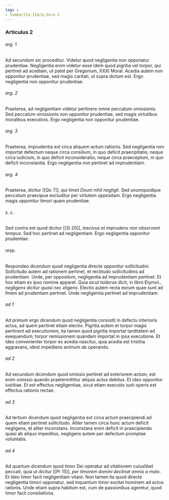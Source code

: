 ```yaml
---
tags : 
- Summa/IIa-IIæ/q.54/a.2
---
```


### Articulus 2

###### arg. 1
Ad secundum sic proceditur. Videtur quod negligentia non opponatur prudentiae. Negligentia enim videtur esse idem quod pigritia vel torpor, qui pertinet ad acediam, ut patet per Gregorium, XXXI Moral. Acedia autem non opponitur prudentiae, sed magis caritati, ut supra dictum est. Ergo negligentia non opponitur prudentiae.

###### arg. 2
Praeterea, ad negligentiam videtur pertinere omne peccatum omissionis. Sed peccatum omissionis non opponitur prudentiae, sed magis virtutibus moralibus executivis. Ergo negligentia non opponitur prudentiae.

###### arg. 3
Praeterea, imprudentia est circa aliquem actum rationis. Sed negligentia non importat defectum neque circa consilium, in quo deficit praecipitatio; neque circa iudicium, in quo deficit inconsideratio; neque circa praeceptum, in quo deficit inconstantia. Ergo negligentia non pertinet ad imprudentiam.

###### arg. 4
Praeterea, dicitur [[Qo 7]], *qui timet Deum nihil negligit*. Sed unumquodque peccatum praecipue excluditur per virtutem oppositam. Ergo negligentia magis opponitur timori quam prudentiae.

###### s. c.
Sed contra est quod dicitur [[Si 20]], *lascivus et imprudens non observant tempus*. Sed hoc pertinet ad negligentiam. Ergo negligentia opponitur prudentiae.

###### resp.
Respondeo dicendum quod negligentia directe opponitur sollicitudini. Sollicitudo autem ad rationem pertinet, et rectitudo sollicitudinis ad prudentiam. Unde, per oppositum, negligentia ad imprudentiam pertinet. Et hoc etiam ex ipso nomine apparet. Quia sicut Isidorus dicit, in libro Etymol., *negligens dicitur quasi nec eligens*. Electio autem recta eorum quae sunt ad finem ad prudentiam pertinet. Unde negligentia pertinet ad imprudentiam.

###### ad 1
Ad primum ergo dicendum quod negligentia consistit in defectu interioris actus, ad quem pertinet etiam electio. Pigritia autem et torpor magis pertinent ad executionem, ita tamen quod pigritia importat tarditatem ad exequendum; torpor remissionem quandam importat in ipsa executione. Et ideo convenienter torpor ex acedia nascitur, quia acedia est tristitia aggravans, idest impediens animum ab operando.

###### ad 2
Ad secundum dicendum quod omissio pertinet ad exteriorem actum, est enim omissio quando praetermittitur aliquis actus debitus. Et ideo opponitur iustitiae. Et est effectus negligentiae, sicut etiam executio iusti operis est effectus rationis rectae.

###### ad 3
Ad tertium dicendum quod negligentia est circa actum praecipiendi ad quem etiam pertinet sollicitudo. Aliter tamen circa hunc actum deficit negligens, et aliter inconstans. Inconstans enim deficit in praecipiendo quasi ab aliquo impeditus, negligens autem per defectum promptae voluntatis.

###### ad 4
Ad quartum dicendum quod timor Dei operatur ad vitationem cuiuslibet peccati, quia ut dicitur [[Pr 15]], *per timorem domini declinat omnis a malo*. Et ideo timor facit negligentiam vitare. Non tamen ita quod directe negligentia timori opponatur, sed inquantum timor excitat hominem ad actus rationis. Unde etiam supra habitum est, cum de passionibus ageretur, quod timor facit consiliativos.

